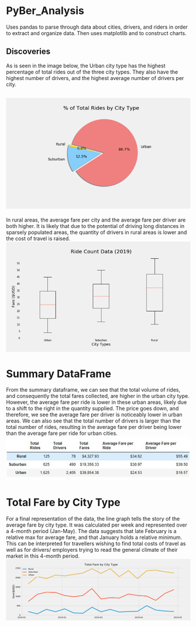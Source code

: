 # PyBer_Analysis
Uses pandas to parse through data about cities, drivers, and riders in order to extract and organize data. Then uses matplotlib and to construct charts.
## Discoveries

As is seen in the image below, the Urban city type has the highest percentage of total rides out of the three city types. They also have the highest number of drivers, and the highest average number of drivers per city.

 ![](analysis/Fig7.png)
 ---
 In rural areas, the average fare per city and the average fare per driver are both higher. It is likely that due to the potential of driving long distances in sparsely populated areas, the quantity of drivers in rural areas is lower and the cost of travel is raised.
 ![](analysis/Fig3.png)
# Summary DataFrame
From the summary dataframe, we can see that the total volume of rides, and consequently the total fares collected, are higher in the urban city type. However, the average fare per ride is lower in these urban areas, likely due to a shift to the right in the quantity supplied. The price goes down, and therefore, we see the average fare per driver is noticeably lower in urban areas. We can also see that the total number of drivers is larger than the total number of rides, resulting in the average fare per driver being lower than the average fare per ride for urban cities.
 ![](analysis/fig9.JPG)
# Total Fare by City Type
For a final representation of the data, the line graph tells the story of the average fare by city type. It was calculated per week and represented over a 4-month period (Jan-May). The data suggests that late February is a relative max for average fare, and that January holds a relative minimum. This can be interpreted for travellers wishing to find total costs of travel as well as for drivers/ employers trying to read the general climate of their market in this 4-month period.
![](analysis/Fig8.png)
